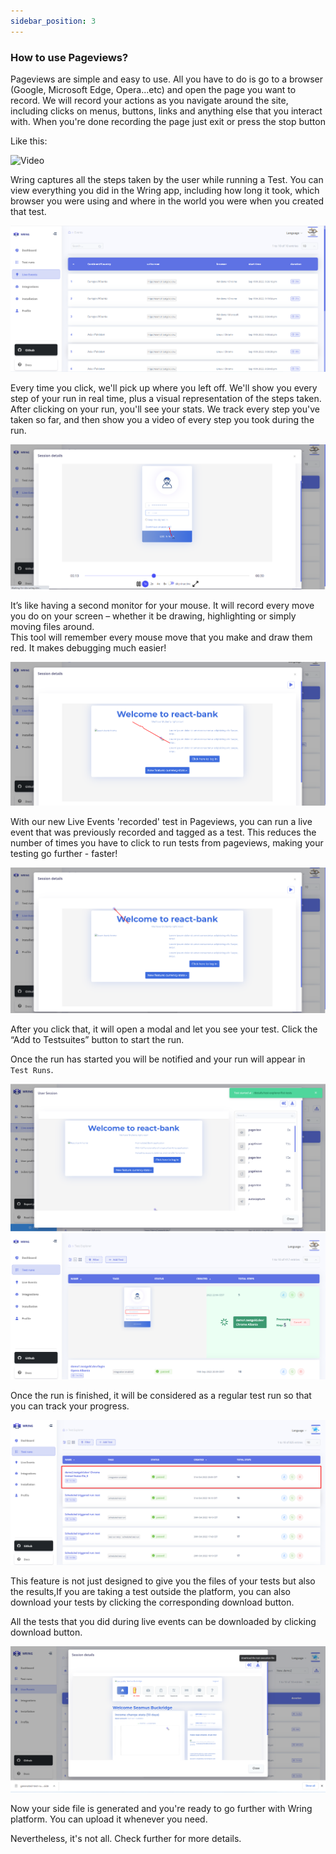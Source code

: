 ```yaml
---
sidebar_position: 3
---
```


### How to use Pageviews?

Pageviews are simple and easy to use. All you have to do is go to a browser (Google, Microsoft Edge, Opera...etc) and open the page you want to record. We will record your actions as you navigate around the site, including clicks on menus, buttons, links and anything else that you interact with. When you're done recording the page just exit or press the stop button

Like this: 


![Video](/img/Pageview.gif)


Wring captures all the steps taken by the user while running a Test. You can view everything you did in the Wring app, including how long it took, which browser you were using and where in the world you were when you created that test.

![Pageview](/img/pageview.png)

Every time you click, we'll pick up where you left off. We'll show you every step of your run in real time, plus a visual representation of the steps taken.                                                                
After clicking on your run, you'll see your stats. We track every step you've taken so far, and then show you a video of every step you took during the run.

![Pageview](/img/field.png)

It’s like having a second monitor for your mouse. It will record every move you do on your screen – whether it be drawing, highlighting or simply moving files around.                                                       
This tool will remember every mouse move that you make and draw them red. It makes debugging much easier!

![Pageview](/img/pagg.png)


With our new Live Events 'recorded' test in Pageviews, you can run a live event that was previously recorded and tagged as a test. This reduces the number of times you have to click to run tests from pageviews, making your testing go further - faster!

![Pageview](/img/runbutton.png)

After you click that, it will open a modal and let you see your test. Click the “Add to Testsuites” button to start the run.

<!-- ![Pageview](/img/pag1.png) -->

Once the run has started you will be notified and your run will appear in `Test Runs`. 

![Pageview](/img/pag22.png)
![Pageview](/img/running.png)

Once the run is finished, it will be considered as a regular test run so that you can track your progress.

![Pageview](/img/test1.png)

This feature is not just designed to give you the files of your tests but also the results,If you are taking a test outside the platform, you can also download your tests by clicking the corresponding download button.                                                                                         

All the tests that you did during live events can be downloaded by clicking download button.

![Pageview](/img/test2.png)

Now your side file is generated and you're ready to go further with Wring platform. You can upload it whenever you need.


Nevertheless, it's not all. Check further for more details.